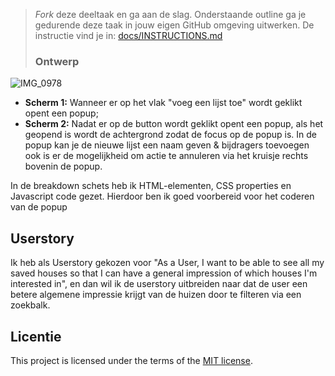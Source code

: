 > _Fork_ deze deeltaak en ga aan de slag. 
Onderstaande outline ga je gedurende deze taak in jouw eigen GitHub omgeving uitwerken. 
De instructie vind je in: [docs/INSTRUCTIONS.md](docs/INSTRUCTIONS.md)
>
> ### Ontwerp
> 
![IMG_0978](https://github.com/lisavanmansom/fix-the-flow-wireflow/assets/144007419/45a84677-a07e-4be2-90c1-f8eae8f19a3e)

* **Scherm 1:** Wanneer er op het vlak "voeg een lijst toe" wordt geklikt opent een popup;
* **Scherm 2:** Nadat er op de button wordt geklikt opent een popup, als het geopend is wordt de achtergrond zodat de focus op de popup is. In de popup kan je de nieuwe lijst een naam geven & bijdragers toevoegen ook is er de mogelijkheid om actie te annuleren via het kruisje rechts bovenin de popup.

In de breakdown schets heb ik HTML-elementen, CSS properties en Javascript code gezet. Hierdoor ben ik goed voorbereid voor het coderen van de popup
## Userstory

Ik heb als Userstory gekozen voor "As a User, I want to be able to see all my saved houses so that I can have a general impression of which houses I'm interested in", en dan wil ik de userstory uitbreiden naar dat de user een betere algemene impressie krijgt van de huizen door te filteren via een zoekbalk. 


## Licentie

This project is licensed under the terms of the [MIT license](./LICENSE).
